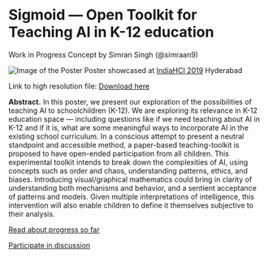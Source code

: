 # Sigmoid — Open Toolkit for Teaching AI in K-12 education
Work in Progress Concept by Simran Singh (@simraan9)

![Image of the Poster](https://github.com/mathscapes/sigmoid/raw/master/sigmoid_simran_indiahci2019_ver6.png)
Poster showcased at [IndiaHCI 2019](https://www.indiahci.org/2019/) Hyderabad

Link to high resolution file: [Download here](https://github.com/mathscapes/sigmoid/raw/master/sigmoid_simran_indiahci2019_ver6.pdf)

**Abstract.** In this poster, we present our exploration of the possibilities of teaching AI to schoolchildren (K-12). We are exploring its relevance in K-12 education space — including questions like if we need teaching about AI in K-12 and if it is, what are some meaningful ways to incorporate AI in the existing school curriculum. In a conscious attempt to present a neutral standpoint and accessible method, a paper-based teaching-toolkit is proposed to have open-ended participation from all children. This experimental toolkit intends to break down the complexities of AI, using concepts such as order and chaos, understanding patterns, ethics, and biases. Introducing visual/graphical mathematics could bring in clarity of understanding both mechanisms and behavior, and a sentient acceptance of patterns and models. Given multiple interpretations of intelligence, this intervention will also enable children to define it themselves subjective to their analysis.

[Read about progress so far](https://mathscapes.xyz/notes/building-sigmoid-open-toolkit-for-teaching-ai-in-k12/)

[Participate in discussion](https://github.com/mathscapes/sigmoid/issues)

